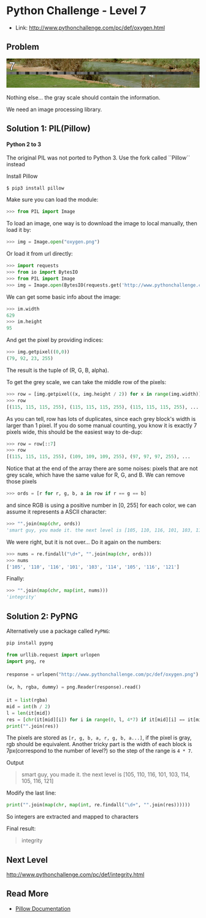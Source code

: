 # Python Challenge - Level 7

- Link: http://www.pythonchallenge.com/pc/def/oxygen.html

## Problem

![](images/oxygen.png)

Nothing else... the gray scale should contain the information.

We need an image processing library. 

## Solution 1: PIL(Pillow)

<div class="bs-callout bs-callout-danger">
    <h4>Python 2 to 3</h4>
    <p>The original PIL was not ported to Python 3. Use the fork called ``Pillow`` instead</p>
</div>

Install Pillow

```
$ pip3 install pillow
```

Make sure you can load the module:

```python
>>> from PIL import Image
```

To load an image, one way is to download the image to local manually, then load it by:

```python
>>> img = Image.open("oxygen.png")
```

Or load it from url directly:

```python
>>> import requests
>>> from io import BytesIO
>>> from PIL import Image
>>> img = Image.open(BytesIO(requests.get('http://www.pythonchallenge.com/pc/def/oxygen.png').content))
```

We can get some basic info about the image:

```python
>>> im.width
629
>>> im.height
95
```

And get the pixel by providing indices:

```python
>>> img.getpixel((0,0))
(79, 92, 23, 255)
```

The result is the tuple of (R, G, B, alpha).

To get the grey scale, we can take the middle row of the pixels:

```python
>>> row = [img.getpixel((x, img.height / 2)) for x in range(img.width)]
>>> row
[(115, 115, 115, 255), (115, 115, 115, 255), (115, 115, 115, 255), ...
```

As you can tell, row has lots of duplicates, since each grey block's width is larger than 1 pixel. If you do some 
manual counting, you know it is exactly 7 pixels wide, this should be the easiest way to de-dup:

```python
>>> row = row[::7]
>>> row
[(115, 115, 115, 255), (109, 109, 109, 255), (97, 97, 97, 255), ...
```



Notice that at the end of the array there are some noises: pixels that are not grey scale, which have the same value 
for R, G, and B. We can remove those pixels

```python
>>> ords = [r for r, g, b, a in row if r == g == b]
```

and since RGB is using a positive number in [0, 255] for each color, we can assume it represents a ASCII character:

```python
>>> "".join(map(chr, ords))
'smart guy, you made it. the next level is [105, 110, 116, 101, 103, 114, 105, 116, 121]'
```

We were right, but it is not over... Do it again on the numbers:

```python
>>> nums = re.findall("\d+", "".join(map(chr, ords)))
>>> nums
['105', '110', '116', '101', '103', '114', '105', '116', '121']
```

Finally:

```python
>>> "".join(map(chr, map(int, nums)))
'integrity'
```

## Solution 2: PyPNG

Alternatively use a package called ``PyPNG``:

```bash
pip install pypng
```

```python
from urllib.request import urlopen
import png, re 

response = urlopen("http://www.pythonchallenge.com/pc/def/oxygen.png")

(w, h, rgba, dummy) = png.Reader(response).read()

it = list(rgba)
mid = int(h / 2)
l = len(it[mid])
res = [chr(it[mid][i]) for i in range(0, l, 4*7) if it[mid][i] == it[mid][i + 1] == it[mid][i + 2]]
print("".join(res))
```

The pixels are stored as ``[r, g, b, a, r, g, b, a...]``, if the pixel is gray, rgb should be equivalent. Another tricky part is the width of each block is 7px(correspond to the number of level?) so the step of the range is ``4 * 7``.

Output


> smart guy, you made it. the next level is [105, 110, 116, 101, 103, 114, 105, 116, 121]


Modify the last line:

```python
print("".join(map(chr, map(int, re.findall("\d+", "".join(res))))))
```

So integers are extracted and mapped to characters

Final result:

> integrity


## Next Level

http://www.pythonchallenge.com/pc/def/integrity.html

## Read More

- [Pillow Documentation](http://pillow.readthedocs.io/)